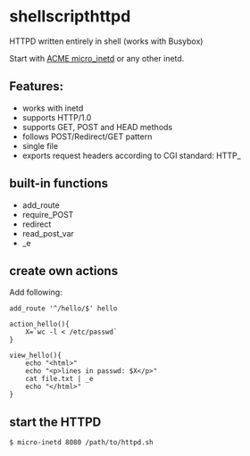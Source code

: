 shellscripthttpd
================

HTTPD written entirely in shell (works with Busybox)

Start with [ACME micro\_inetd](http://www.acme.com/software/micro_inetd/) or any other inetd.

## Features:

* works with inetd
* supports HTTP/1.0
* supports GET, POST and HEAD methods
* follows POST/Redirect/GET pattern
* single file
* exports request headers according to CGI standard: HTTP_

## built-in functions
* add\_route
* require\_POST
* redirect
* read\_post\_var
* \_e

## create own actions

Add following:

```
add_route '^/hello/$' hello

action_hello(){
    X=`wc -l < /etc/passwd`
}

view_hello(){
    echo "<html>"
    echo "<p>lines in passwd: $X</p>"
    cat file.txt | _e
    echo "</html>"
}
```

## start the HTTPD

    $ micro-inetd 8080 /path/to/httpd.sh


